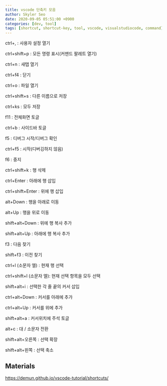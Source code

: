 ```yaml
---
title: vscode 단축키 모음
author: Skyler Seo
date: 2020-09-05 05:51:00 +0900
categories: [dev, tool]
tags: [shortcut, shortcut-key, tool, vscode, visualstudiocode, command]
---
```


ctrl+, : 사용자 설정 열기

ctrl+shift+p : 모든 명령 표시(커맨드 팔레트 열기)

ctrl+n : 새탭 열기

ctrl+f4 : 닫기

ctrl+o : 파일 열기

ctrl+shift+s : 다른 이름으로 저장

ctrl+ks : 모두 저장

f11 : 전체화면 토글

ctrl+b : 사이드바 토글

f5 : 디버그 시작/디버그 확인

ctrl+f5 : 시작(디버깅하지 않음)

f6 : 중지

ctrl+shift+k : 행 삭제

ctrl+Enter : 아래에 행 삽입

ctrl+shift+Enter : 위에 행 삽입

alt+Down : 행을 아래로 이동

alt+Up : 행을 위로 이동

shift+alt+Down : 위에 행 복사 추가

shift+alt+Up : 아래에 행 복사 추가

f3 : 다음 찾기

shift+f3 : 이전 찾기

ctrl+l (소문자 엘) : 현재 행 선택

ctrl+shift+l (소문자 엘): 현재 선택 항목을 모두 선택

shift+alt+i : 선택한 각 줄 끝의 커서 삽입

ctrl+alt+Down : 커서를 아래에 추가

ctrl+alt+Up : 커서를 위에 추가

shift+alt+a : 커서위치에 주석 토글

alt+c : 대 / 소문자 전환

shift+alt+오른쪽 : 선택 확장

shift+alt+왼쪽 : 선택 축소

## Materials

<https://demun.github.io/vscode-tutorial/shortcuts/>
